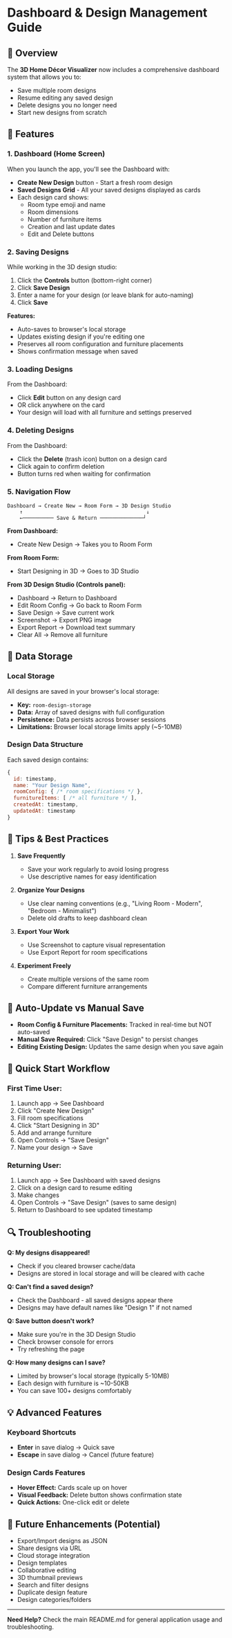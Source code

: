# Dashboard & Design Management Guide

## 🎯 Overview

The **3D Home Décor Visualizer** now includes a comprehensive dashboard system that allows you to:
- Save multiple room designs
- Resume editing any saved design
- Delete designs you no longer need
- Start new designs from scratch

## 📱 Features

### 1. **Dashboard (Home Screen)**
When you launch the app, you'll see the Dashboard with:
- **Create New Design** button - Start a fresh room design
- **Saved Designs Grid** - All your saved designs displayed as cards
- Each design card shows:
  - Room type emoji and name
  - Room dimensions
  - Number of furniture items
  - Creation and last update dates
  - Edit and Delete buttons

### 2. **Saving Designs**
While working in the 3D design studio:
1. Click the **Controls** button (bottom-right corner)
2. Click **Save Design**
3. Enter a name for your design (or leave blank for auto-naming)
4. Click **Save**

**Features:**
- Auto-saves to browser's local storage
- Updates existing design if you're editing one
- Preserves all room configuration and furniture placements
- Shows confirmation message when saved

### 3. **Loading Designs**
From the Dashboard:
- Click **Edit** button on any design card
- OR click anywhere on the card
- Your design will load with all furniture and settings preserved

### 4. **Deleting Designs**
From the Dashboard:
- Click the **Delete** (trash icon) button on a design card
- Click again to confirm deletion
- Button turns red when waiting for confirmation

### 5. **Navigation Flow**

```
Dashboard → Create New → Room Form → 3D Design Studio
    ↑                                        ↓
    ←────────── Save & Return ──────────────┘
```

**From Dashboard:**
- Create New Design → Takes you to Room Form

**From Room Form:**
- Start Designing in 3D → Goes to 3D Studio

**From 3D Design Studio (Controls panel):**
- Dashboard → Return to Dashboard
- Edit Room Config → Go back to Room Form
- Save Design → Save current work
- Screenshot → Export PNG image
- Export Report → Download text summary
- Clear All → Remove all furniture

## 💾 Data Storage

### Local Storage
All designs are saved in your browser's local storage:
- **Key:** `room-design-storage`
- **Data:** Array of saved designs with full configuration
- **Persistence:** Data persists across browser sessions
- **Limitations:** Browser local storage limits apply (~5-10MB)

### Design Data Structure
Each saved design contains:
```javascript
{
  id: timestamp,
  name: "Your Design Name",
  roomConfig: { /* room specifications */ },
  furnitureItems: [ /* all furniture */ ],
  createdAt: timestamp,
  updatedAt: timestamp
}
```

## 🎨 Tips & Best Practices

1. **Save Frequently**
   - Save your work regularly to avoid losing progress
   - Use descriptive names for easy identification

2. **Organize Your Designs**
   - Use clear naming conventions (e.g., "Living Room - Modern", "Bedroom - Minimalist")
   - Delete old drafts to keep dashboard clean

3. **Export Your Work**
   - Use Screenshot to capture visual representation
   - Use Export Report for room specifications

4. **Experiment Freely**
   - Create multiple versions of the same room
   - Compare different furniture arrangements

## 🔄 Auto-Update vs Manual Save

- **Room Config & Furniture Placements:** Tracked in real-time but NOT auto-saved
- **Manual Save Required:** Click "Save Design" to persist changes
- **Editing Existing Design:** Updates the same design when you save again

## 🚀 Quick Start Workflow

### First Time User:
1. Launch app → See Dashboard
2. Click "Create New Design"
3. Fill room specifications
4. Click "Start Designing in 3D"
5. Add and arrange furniture
6. Open Controls → "Save Design"
7. Name your design → Save

### Returning User:
1. Launch app → See Dashboard with saved designs
2. Click on a design card to resume editing
3. Make changes
4. Open Controls → "Save Design" (saves to same design)
5. Return to Dashboard to see updated timestamp

## 🔍 Troubleshooting

**Q: My designs disappeared!**
- Check if you cleared browser cache/data
- Designs are stored in local storage and will be cleared with cache

**Q: Can't find a saved design?**
- Check the Dashboard - all saved designs appear there
- Designs may have default names like "Design 1" if not named

**Q: Save button doesn't work?**
- Make sure you're in the 3D Design Studio
- Check browser console for errors
- Try refreshing the page

**Q: How many designs can I save?**
- Limited by browser's local storage (typically 5-10MB)
- Each design with furniture is ~10-50KB
- You can save 100+ designs comfortably

## 💡 Advanced Features

### Keyboard Shortcuts
- **Enter** in save dialog → Quick save
- **Escape** in save dialog → Cancel (future feature)

### Design Cards Features
- **Hover Effect:** Cards scale up on hover
- **Visual Feedback:** Delete button shows confirmation state
- **Quick Actions:** One-click edit or delete

## 🎯 Future Enhancements (Potential)

- Export/Import designs as JSON
- Share designs via URL
- Cloud storage integration
- Design templates
- Collaborative editing
- 3D thumbnail previews
- Search and filter designs
- Duplicate design feature
- Design categories/folders

---

**Need Help?** Check the main README.md for general application usage and troubleshooting.

